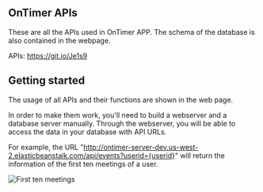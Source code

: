 ## OnTimer APIs
These are all the APIs used in OnTimer APP. The schema of the database is also contained in the webpage.

APIs: https://git.io/Je1s9

## Getting started
The usage of all APIs and their functions are shown in the web page.

In order to make them work, you'll need to build a webserver and a database server manually. Through the webserver, you will be able to access the data in your database with API URLs.

For example, the URL "http://ontimer-server-dev.us-west-2.elasticbeanstalk.com/api/events?userid={userid}" will return the information of the first ten meetings of a user.

![First ten meetings](https://i.imgur.com/ajeJZJj.png)

